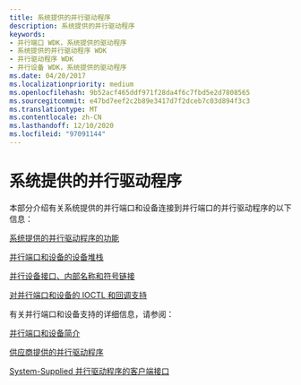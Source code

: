 ```yaml
---
title: 系统提供的并行驱动程序
description: 系统提供的并行驱动程序
keywords:
- 并行端口 WDK，系统提供的驱动程序
- 系统提供的并行驱动程序 WDK
- 并行驱动程序 WDK
- 并行设备 WDK，系统提供的驱动程序
ms.date: 04/20/2017
ms.localizationpriority: medium
ms.openlocfilehash: 9b52acf465ddf971f28da4f6c7fbd5e2d7808565
ms.sourcegitcommit: e47bd7eef2c2b89e3417d7f2dceb7c03d894f3c3
ms.translationtype: MT
ms.contentlocale: zh-CN
ms.lasthandoff: 12/10/2020
ms.locfileid: "97091144"
---
```

# <a name="system-supplied-parallel-drivers"></a>系统提供的并行驱动程序





本部分介绍有关系统提供的并行端口和设备连接到并行端口的并行驱动程序的以下信息：

[系统提供的并行驱动程序的功能](features-of-system-supplied-parallel-drivers.md)

[并行端口和设备的设备堆栈](device-stacks-for-parallel-ports-and-devices.md)

[并行设备接口、内部名称和符号链接](parallel-device-interfaces--internal-names--and-symbolic-links.md)

[对并行端口和设备的 IOCTL 和回调支持](ioctl-and-callback-support-for-parallel-ports-and-devices.md)

有关并行端口和设备支持的详细信息，请参阅：

[并行端口和设备简介](introduction-to-parallel-ports-and-devices.md)

[供应商提供的并行驱动程序](vendor-supplied-parallel-drivers.md)

[System-Supplied 并行驱动程序的客户端接口](/windows-hardware/drivers/ddi/_parports)

 

